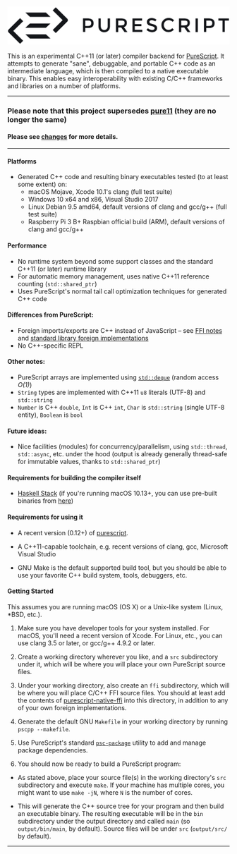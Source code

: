 [![PureScript](https://raw.githubusercontent.com/purescript/purescript/master/logo.png)](http://purescript.org)

This is an experimental C++11 (or later) compiler backend for [PureScript](https://github.com/purescript/purescript). It attempts to generate "sane", debuggable, and portable C++ code as an intermediate language, which is then compiled to a native executable binary. This enables easy interoperability with existing C/C++ frameworks and libraries on a number of platforms.

---

### **Please note that this project supersedes [pure11](https://github.com/pure11/pure11) (they are no longer the same)**

#### Please see [changes](https://github.com/andyarvanitis/purescript-native/wiki/changes) for more details.

---

#### Platforms
* Generated C++ code and resulting binary executables tested (to at least some extent) on:
  * macOS Mojave, Xcode 10.1's clang (full test suite)
  * Windows 10 x64 and x86, Visual Studio 2017
  * Linux Debian 9.5 amd64, default versions of clang and gcc/g++ (full test suite)
  * Raspberry Pi 3 B+ Raspbian official build (ARM), default versions of clang and gcc/g++

#### Performance

* No runtime system beyond some support classes and the standard C++11 (or later) runtime library
* For automatic memory management, uses native C++11 reference counting (`std::shared_ptr`)
* Uses PureScript's normal tail call optimization techniques for generated C++ code

#### Differences from PureScript:

* Foreign imports/exports are C++ instead of JavaScript – see [FFI notes](https://github.com/andyarvanitis/purescript-native/wiki/FFI) and [standard library foreign implementations](https://github.com/andyarvanitis/purescript-native-ffi)
* No C++-specific REPL

#### Other notes:

* PureScript arrays are implemented using [`std::deque`](http://en.cppreference.com/w/cpp/container/deque) (random access *O(1)*)
* `String` types are implemented with C++11 `u8` literals (UTF-8) and `std::string`
* `Number` is C++ `double`, `Int` is C++ `int`, `Char` is `std::string` (single UTF-8 entity), `Boolean` is `bool`

#### Future ideas:

* Nice facilities (modules) for concurrency/parallelism, using `std::thread`, `std::async`, etc. under the hood (output is already generally thread-safe for immutable values, thanks to `std::shared_ptr`)

#### Requirements for building the compiler itself

* [Haskell Stack](https://docs.haskellstack.org/en/stable/README/) (if you're running macOS 10.13+, you can use pre-built binaries from [here](https://github.com/andyarvanitis/purescript-native/releases/))

#### Requirements for using it

* A recent version (0.12+) of [purescript](https://github.com/purescript/purescript/releases).

* A C++11-capable toolchain, e.g. recent versions of clang, gcc, Microsoft Visual Studio
* GNU Make is the default supported build tool, but you should be able to use your favorite C++ build system, tools, debuggers, etc.

#### Getting Started
This assumes you are running macOS (OS X) or a Unix-like system (Linux, *BSD, etc.).

1. Make sure you have developer tools for your system installed. For macOS, you'll need a recent version of Xcode. For Linux, etc., you can use clang 3.5 or later, or gcc/g++ 4.9.2 or later.

2. Create a working directory wherever you like, and a `src` subdirectory under it, which will be where you will place your own PureScript source files.

3. Under your working directory, also create an `ffi` subdirectory, which will be where you will place C/C++ FFI source files. You should at least add the contents of [purescript-native-ffi](https://github.com/andyarvanitis/purescript-native-ffi) into this directory, in addition to any of your own foreign implementations.

4. Generate the default GNU `Makefile` in your working directory by running `pscpp --makefile`.

5. Use PureScript's standard [`psc-package`](https://psc-package.readthedocs.io/en/latest/) utility to add and manage package dependencies.

6. You should now be ready to build a PureScript program:
  * As stated above, place your source file(s) in the working directory's `src` subdirectory and execute `make`. If your machine has multiple cores, you might want to use `make -jN`, where `N` is the number of cores.

  * This will generate the C++ source tree for your program and then build an executable binary. The resulting executable will be in the `bin` subdirectory under the output directory and called `main` (so `output/bin/main`, by default). Source files will be under `src` (`output/src/` by default).

---
